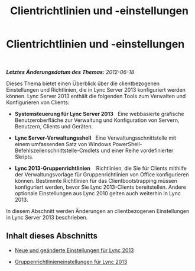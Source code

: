 ﻿---
title: Clientrichtlinien und -einstellungen
TOCTitle: Clientrichtlinien und -einstellungen
ms:assetid: c3ee47c0-7e20-47ec-809a-f4502d939586
ms:mtpsurl: https://technet.microsoft.com/de-de/library/Gg412966(v=OCS.15)
ms:contentKeyID: 49295324
ms.date: 05/19/2016
mtps_version: v=OCS.15
ms.translationtype: HT
---

# Clientrichtlinien und -einstellungen

 

_**Letztes Änderungsdatum des Themas:** 2012-06-18_

Dieses Thema bietet einen Überblick über die clientbezogenen Einstellungen und Richtlinien, die in Lync Server 2013 konfiguriert werden können. Lync Server 2013 enthält die folgenden Tools zum Verwalten und Konfigurieren von Clients:

  - **Systemsteuerung für Lync Server 2013**   Eine webbasierte grafische Benutzeroberfläche zur Verwaltung und Konfiguration von Servern, Benutzern, Clients und Geräten.

  - **Lync Server-Verwaltungsshell**   Eine Verwaltungsschnittstelle mit einem umfassenden Satz von Windows PowerShell-Befehlszeilenschnittstelle-Cmdlets und einer Reihe vordefinierter Skripts.

  - **Lync 2013-Gruppenrichtlinien**    Richtlinien, die Sie für Clients mithilfe der Verwaltungsvorlage für Gruppenrichtlinien von Office konfigurieren können. Bestimmte Richtlinien für das Clientbootstrapping müssen konfiguriert werden, bevor Sie Lync 2013-Clients bereitstellen. Andere optionale Einstellungen aus Lync 2010 gelten auch weiterhin in Lync 2013.

In diesem Abschnitt werden Änderungen an clientbezogenen Einstellungen in Lync Server 2013 beschrieben.

## Inhalt dieses Abschnitts

  -   
    [Neue und geänderte Einstellungen für Lync 2013](lync-server-2013-new-and-changed-settings-for-lync-2013.md)

  -   
    [Gruppenrichtlinieneinstellungen für Lync 2013](lync-server-2013-group-policy-settings-for-lync-2013.md)

